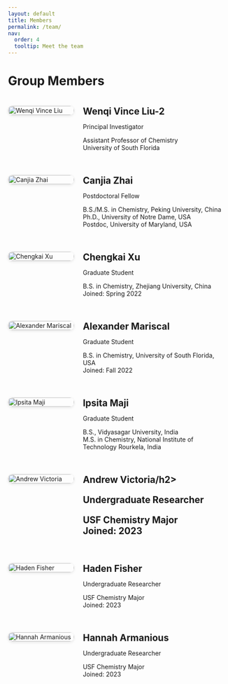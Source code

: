 ```yaml
---
layout: default
title: Members
permalink: /team/
nav:
  order: 4
  tooltip: Meet the team
---
```


<style>
.people-list {
  display: flex;
  flex-direction: column;
  gap: 40px;
  margin-top: 40px;
}

.person-row {
  display: flex;
  align-items: flex-start;
  gap: 20px;
  flex-wrap: nowrap;
}

.person-image {
  flex: 0 0 30%;
  max-width: 200px;
}

.person-image img {
  width: 100%;
  height: auto;
  border-radius: 10px;
  box-shadow: 0 2px 6px rgba(0,0,0,0.1);
}

.person-info {
  flex: 1;
  min-width: 0;
}

.person-info h2 {
  margin: 0 0 5px 0;
}
</style>

# Group Members

<div class="people-list">

<!-- PI -->
<div class="person-row">
  <div class="person-image">
    <img src="{{ '/assets/images/wenqi-liu.jpg' | relative_url }}" alt="Wenqi Vince Liu" />
  </div>
  <div class="person-info">
    <h2>Wenqi Vince Liu-2</h2>
    <p class="position">Principal Investigator</p>
    <p>Assistant Professor of Chemistry<br/>University of South Florida</p>
  </div>
</div>

<!-- Postdoc -->
<div class="person-row">
  <div class="person-image">
    <img src="{{ '/assets/images/canjia-zhai.jpg' | relative_url }}" alt="Canjia Zhai" />
  </div>
  <div class="person-info">
    <h2>Canjia Zhai</h2>
    <p class="position">Postdoctoral Fellow</p>
    <p>B.S./M.S. in Chemistry, Peking University, China<br/>
    Ph.D., University of Notre Dame, USA<br/>
    Postdoc, University of Maryland, USA</p>
  </div>
</div>

<!-- Graduate Students -->
<div class="person-row">
  <div class="person-image">
    <img src="{{ '/assets/images/chengkai-xu.png' | relative_url }}" alt="Chengkai Xu" />
  </div>
  <div class="person-info">
    <h2>Chengkai Xu</h2>
    <p class="position">Graduate Student</p>
    <p>B.S. in Chemistry, Zhejiang University, China<br/>Joined: Spring 2022</p>
  </div>
</div>

<div class="person-row">
  <div class="person-image">
    <img src="{{ '/assets/images/alex-mariscal.png' | relative_url }}" alt="Alexander Mariscal" />
  </div>
  <div class="person-info">
    <h2>Alexander Mariscal</h2>
    <p class="position">Graduate Student</p>
    <p>B.S. in Chemistry, University of South Florida, USA<br/>Joined: Fall 2022</p>
  </div>
</div>

<div class="person-row">
  <div class="person-image">
    <img src="{{ '/assets/images/ipsita-maji.jpeg' | relative_url }}" alt="Ipsita Maji" />
  </div>
  <div class="person-info">
    <h2>Ipsita Maji</h2>
    <p class="position">Graduate Student</p>
    <p>B.S., Vidyasagar University, India<br/>
    M.S. in Chemistry, National Institute of Technology Rourkela, India</p>
  </div>
</div>

<!-- Undergraduate Students -->
<div class="person-row">
  <div class="person-image">
    <img src="{{ '/assets/images/andrew-victoria.jpeg' | relative_url }}" alt="Andrew Victoria" />
  </div>
  <div class="person-info">
    <h2>Andrew Victoria/h2>
    <p class="position">Undergraduate Researcher</p>
    <p>USF Chemistry Major<br/>Joined: 2023</p>
  </div>
</div>

<div class="person-row">
  <div class="person-image">
    <img src="{{ '/assets/images/haden-fisher.jpeg' | relative_url }}" alt="Haden Fisher" />
  </div>
  <div class="person-info">
    <h2>Haden Fisher</h2>
    <p class="position">Undergraduate Researcher</p>
    <p>USF Chemistry Major<br/>Joined: 2023</p>
  </div>
</div>


<div class="person-row">
  <div class="person-image">
    <img src="{{ '/assets/images/hannah-armanious.png' | relative_url }}" alt="Hannah Armanious" />
  </div>
  <div class="person-info">
    <h2>Hannah Armanious</h2>
    <p class="position">Undergraduate Researcher</p>
    <p>USF Chemistry Major<br/>Joined: 2023</p>
  </div>
</div>
</div>
